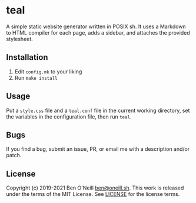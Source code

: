 # teal

A simple static website generator written in POSIX sh. It uses a Markdown
to HTML compiler for each page, adds a sidebar, and attaches the provided
stylesheet.

## Installation

1. Edit `config.mk` to your liking
1. Run `make install`

## Usage

Put a `style.css` file and a `teal.conf` file in the current working directory,
set the variables in the configuration file, then run `teal`.

## Bugs

If you find a bug, submit an issue, PR, or email me with a description and/or patch.

## License

Copyright (c) 2019-2021 Ben O'Neill <ben@oneill.sh>. This work is released under the
terms of the MIT License. See [LICENSE](LICENSE) for the license terms.
